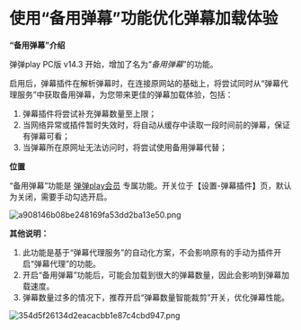 # 使用“备用弹幕”功能优化弹幕加载体验

**“备用弹幕”介绍**

弹弹play PC版 v14.3 开始，增加了名为“_备用弹幕_”的功能。

启用后，弹幕插件在解析弹幕时，在连接原网站的基础上，将尝试同时从“弹幕代理服务”中获取备用弹幕，为您带来更佳的弹幕加载体验，包括：

1. 弹幕插件将尝试补充弹幕数量至上限；
2. 当网络异常或插件暂时失效时，将自动从缓存中读取一段时间前的弹幕，保证有弹幕可看；
3. 当弹幕所在原网址无法访问时，将尝试使用备用弹幕代替；

**位置**

“备用弹幕”功能是 [弹弹play会员](https://support.qq.com/products/104929/faqs/135983) 专属功能。开关位于【设置-弹幕插件】页，默认为关闭，需要手动勾选开启。

![a908146b08be248169fa53dd2ba13e50.png](https://txc.gtimg.com/data/104929/2023/1014/a908146b08be248169fa53dd2ba13e50.png)

**其他说明：**

1. 此功能是基于“弹幕代理服务”的自动化方案，不会影响原有的手动为插件开启“弹幕代理”的功能。
2. 开启“备用弹幕”功能后，可能会加载到很大的弹幕数量，因此会影响到弹幕加载速度。
3. 弹幕数量过多的情况下，推荐开启“弹幕数量智能裁剪”开关，优化弹幕性能。

![354d5f26134d2eacacbb1e87c4cbd947.png](https://txc.gtimg.com/data/104929/2023/1014/354d5f26134d2eacacbb1e87c4cbd947.png)
